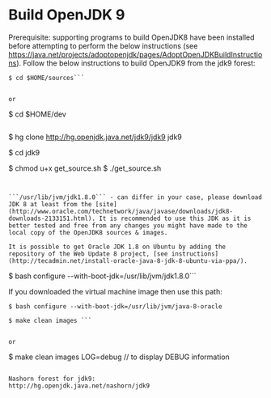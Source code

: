 # Build OpenJDK 9

Prerequisite: supporting programs to build OpenJDK8 have been installed before attempting to perform the below instructions (see https://java.net/projects/adoptopenjdk/pages/AdoptOpenJDKBuildInstructions). Follow the below instructions to build OpenJDK9 from the jdk9 forest:

```
$ cd $HOME/sources```


or 

```
$ cd $HOME/dev
```

```
$ hg clone http://hg.openjdk.java.net/jdk9/jdk9 jdk9

$ cd jdk9

$ chmod u+x get_source.sh 
$ ./get_source.sh 
```


```/usr/lib/jvm/jdk1.8.0``` - can differ in your case, please download JDK 8 at least from the [site](http://www.oracle.com/technetwork/java/javase/downloads/jdk8-downloads-2133151.html). It is recommended to use this JDK as it is better tested and free from any changes you might have made to the local copy of the OpenJDK8 sources & images.

It is possible to get Oracle JDK 1.8 on Ubuntu by adding the repository of the Web Update 8 project, [see instructions](http://tecadmin.net/install-oracle-java-8-jdk-8-ubuntu-via-ppa/).

```
$ bash configure --with-boot-jdk=/usr/lib/jvm/jdk1.8.0```


If you downloaded the virtual machine image then use this path:

```
$ bash configure --with-boot-jdk=/usr/lib/jvm/java-8-oracle
```


```
$ make clean images ```


or 

```
$ make clean images LOG=debug     // to display DEBUG information 
```

Nashorn forest for jdk9:
http://hg.openjdk.java.net/nashorn/jdk9
